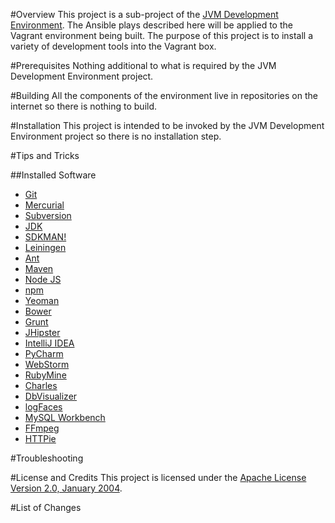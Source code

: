 #Overview
This project is a sub-project of the [JVM Development Environment](https://github.com/kurron/jvm-development-environment). 
The Ansible plays described here will be applied to the Vagrant environment being built.  The purpose of this project 
is to install a variety of development tools into the Vagrant box.

#Prerequisites
Nothing additional to what is required by the JVM Development Environment project. 

#Building
All the components of the environment live in repositories on the internet so there is nothing to build.

#Installation
This project is intended to be invoked by the JVM Development Environment project so there is no installation step.

#Tips and Tricks

##Installed Software

* [Git](https://git-scm.com/)
* [Mercurial](https://www.mercurial-scm.org/)
* [Subversion](https://subversion.apache.org/)
* [JDK](http://www.oracle.com/technetwork/java/index.html)
* [SDKMAN!](http://sdkman.io/)
* [Leiningen](http://leiningen.org/)
* [Ant](http://ant.apache.org/)
* [Maven](https://maven.apache.org/)
* [Node JS](https://nodejs.org/en/)
* [npm](https://www.npmjs.com/)
* [Yeoman](http://yeoman.io/)
* [Bower](http://bower.io/)
* [Grunt](http://gruntjs.com/)
* [JHipster](https://jhipster.github.io/)
* [IntelliJ IDEA](http://www.jetbrains.com/idea/)
* [PyCharm](http://www.jetbrains.com/pycharm/)
* [WebStorm](http://www.jetbrains.com/webstorm/)
* [RubyMine](http://www.jetbrains.com/ruby/)
* [Charles](http://www.charlesproxy.com/)
* [DbVisualizer](https://www.dbvis.com/)
* [logFaces](http://www.moonlit-software.com/)
* [MySQL Workbench](https://www.mysql.com/products/workbench/)
* [FFmpeg](https://www.ffmpeg.org/)
* [HTTPie](https://github.com/jkbrzt/httpie)

#Troubleshooting

#License and Credits
This project is licensed under the [Apache License Version 2.0, January 2004](http://www.apache.org/licenses/).

#List of Changes

